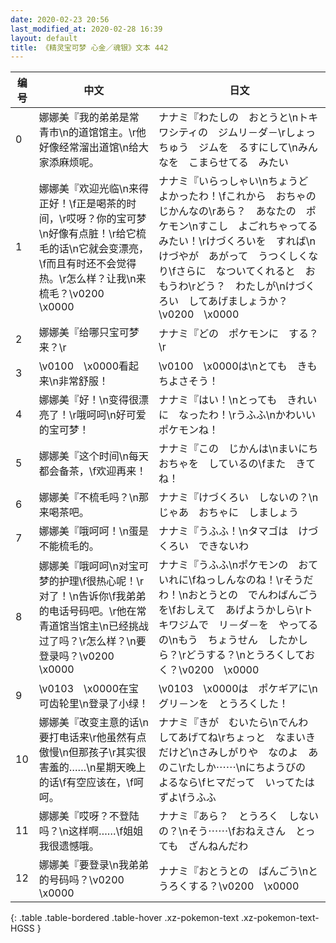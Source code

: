 ```yaml
---
date: 2020-02-23 20:56
last_modified_at: 2020-02-28 16:39
layout: default
title: 《精灵宝可梦 心金／魂银》文本 442
---
```

| 编号 | 中文 | 日文 |
| ---- | ---- | ---- |
| 0 | 娜娜美『我的弟弟是常青市\n的道馆馆主。\r他好像经常溜出道馆\n给大家添麻烦呢。 | ナナミ『わたしの　おとうと\nトキワシティの　ジムリ－ダ－\rしょっちゅう　ジムを　るすにして\nみんなを　こまらせてる　みたい |
| 1 | 娜娜美『欢迎光临\n来得正好！\f正是喝茶的时间，\r哎呀？你的宝可梦\n好像有点脏！\r给它梳毛的话\n它就会变漂亮，\f而且有时还不会觉得热。\r怎么样？让我\n来梳毛？\v0200　\x0000 | ナナミ『いらっしゃい\nちょうど　よかったわ！\fこれから　おちゃの　じかんなの\rあら？　あなたの　ポケモン\nすこし　よごれちゃってる　みたい！\rけづくろいを　すれば\nけづやが　あがって　うつくしくなり\fさらに　なついてくれると　おもうわ\rどう？　わたしが\nけづくろい　してあげましょうか？\v0200　\x0000 |
| 2 | 娜娜美『给哪只宝可梦来？\r | ナナミ『どの　ポケモンに　する？\r |
| 3 | \v0100　\x0000看起来\n非常舒服！ | \v0100　\x0000は\nとても　きもちよさそう！ |
| 4 | 娜娜美『好！\n变得很漂亮了！\r哦呵呵\n好可爱的宝可梦！ | ナナミ『はい！\nとっても　きれいに　なったわ！\rうふふ\nかわいい　ポケモンね！ |
| 5 | 娜娜美『这个时间\n每天都会备茶，\f欢迎再来！ | ナナミ『この　じかんは\nまいにち　おちゃを　しているの\fまた　きてね！ |
| 6 | 娜娜美『不梳毛吗？\n那来喝茶吧。 | ナナミ『けづくろい　しないの？\nじゃあ　おちゃに　しましょう |
| 7 | 娜娜美『哦呵呵！\n蛋是不能梳毛的。 | ナナミ『うふふ！\nタマゴは　けづくろい　できないわ |
| 8 | 娜娜美『哦呵呵\n对宝可梦的护理\f很热心呢！\r对了！\n告诉你\f我弟弟的电话号码吧。\r他在常青道馆当馆主\n已经挑战过了吗？\r怎么样？\n要登录吗？\v0200　\x0000 | ナナミ『うふふ\nポケモンの　おていれに\fねっしんなのね！\rそうだわ！\nおとうとの　でんわばんごうを\fおしえて　あげようかしら\rトキワジムで　リ－ダ－を　やってるの\nもう　ちょうせん　したかしら？\rどうする？\nとうろくしておく？\v0200　\x0000 |
| 9 | \v0103　\x0000在宝可齿轮里\n登录了小绿！ | \v0103　\x0000は　ポケギアに\nグリ－ンを　とうろくした！ |
| 10 | 娜娜美『改变主意的话\n要打电话来\r他虽然有点傲慢\n但那孩子\r其实很害羞的……\n星期天晚上的话\f有空应该在，\f呵呵。 | ナナミ『きが　むいたら\nでんわ　してあげてね\rちょっと　なまいき　だけど\nさみしがりや　なのよ　あのこ\rたしか⋯⋯\nにちようびの　よるなら\fヒマだって　いってたはずよ\fうふふ |
| 11 | 娜娜美『哎呀？不登陆吗？\n这样啊……\f姐姐我很遗憾哦。 | ナナミ『あら？　とうろく　しないの？\nそう⋯⋯\fおねえさん　とっても　ざんねんだわ |
| 12 | 娜娜美『要登录\n我弟弟的号码吗？\v0200　\x0000 | ナナミ『おとうとの　ばんごう\nとうろくする？\v0200　\x0000 |
{: .table .table-bordered .table-hover .xz-pokemon-text .xz-pokemon-text-HGSS }